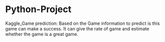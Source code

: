 # Python-Project

Kaggle_Game prediction:
Based on the Game information to predict is this game can make a success. It can give the rate of game and estimate whether the game is a great game.


